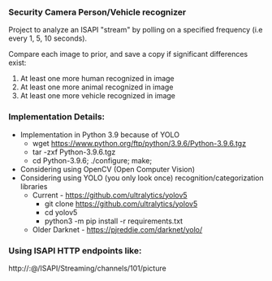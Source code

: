 ### Security Camera Person/Vehicle recognizer ###

Project to analyze an ISAPI "stream" by polling on a specified frequency (i.e every 1, 5, 10 seconds).

Compare each image to prior, and save a copy if significant differences exist:
1) At least one more human recognized in image
2) At least one more animal recognized in image
3) At least one more vehicle recognized in image

### Implementation Details:
- Implementation in Python 3.9 because of YOLO
  - wget https://www.python.org/ftp/python/3.9.6/Python-3.9.6.tgz
  - tar -zxf Python-3.9.6.tgz
  - cd Python-3.9.6; ./configure; make;
- Considering using OpenCV (Open Computer Vision)
- Considering using YOLO (you only look once) recognition/categorization libraries
  - Current - https://github.com/ultralytics/yolov5
    - git clone https://github.com/ultralytics/yolov5
    - cd yolov5
    - python3 -m pip install -r requirements.txt
  - Older Darknet - https://pjreddie.com/darknet/yolo/

### Using ISAPI HTTP endpoints like:
http://<username>:<password>@<ip-address>/ISAPI/Streaming/channels/101/picture